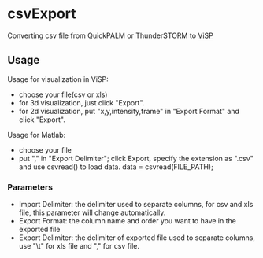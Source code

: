 csvExport
=========

Converting csv file from QuickPALM or ThunderSTORM to [ViSP](http://www.nature.com/nmeth/journal/v10/n8/full/nmeth.2566.html?WT.ec_id=NMETH-201308)

## Usage
Usage for visualization in ViSP:
* choose your file(csv or xls)
* for 3d visualization, just click "Export".
* for 2d visualization, put "x,y,intensity,frame" in "Export Format" and click "Export".

Usage for Matlab:
* choose your file
* put "," in "Export Delimiter";
    click Export, specify the extension as ".csv"
    and use csvread() to load data.
    data = csvread(FILE_PATH);

### Parameters
* Import Delimiter: the delimiter used to separate columns, for csv and xls file, this parameter will change automatically.
* Export Format: the column name and order you want to have in the exported file
* Export Delimiter: the delimiter of exported file used to separate columns, use "\t" for xls file and "," for csv file.
